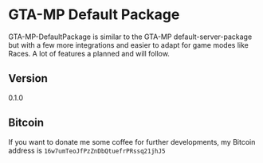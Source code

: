 # GTA-MP Default Package

GTA-MP-DefaultPackage is similar to the GTA-MP default-server-package but with a few more integrations and easier to adapt for game modes like Races.
A lot of features a planned and will follow.

## Version

0.1.0

##  Bitcoin

If you want to donate me some coffee for further developments, my Bitcoin address is `16w7umTeoJfPzZnDbQtuefrPRssq21jhJ5`
